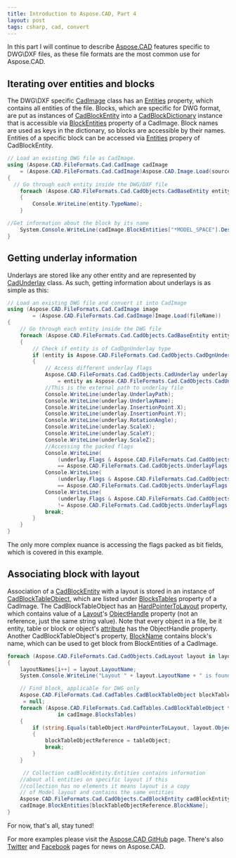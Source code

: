 ```yaml
---
title: Introduction to Aspose.CAD, Part 4
layout: post
tags: csharp, cad, convert
---
```


In this part I will continue to describe <a href="https://products.aspose.com/cad/">Aspose.CAD</a> features specific to DWG\DXF files, as these file formats are the most common use for Aspose.CAD.

## Iterating over entities and blocks
The DWG\DXF specific <a href="https://apireference.aspose.com/net/cad/aspose.cad.fileformats.cad/cadimage">CadImage</a> class has an <a href="https://apireference.aspose.com/net/cad/aspose.cad.fileformats.cad/cadimage/properties/entities">Entities</a> property, which contains all entities of the file. Blocks, which are specific for DWG format, are put as instances of <a href="https://apireference.aspose.com/net/cad/aspose.cad.fileformats.cad.cadobjects/cadblockentity">CadBlockEntity</a> into a <a href="https://apireference.aspose.com/net/cad/aspose.cad.fileformats.cad/cadblockdictionary">CadBlockDictionary</a> instance that is accessible via <a href="https://apireference.aspose.com/net/cad/aspose.cad.fileformats.cad/cadimage/properties/blockentities">BlockEntities</a> property of a CadImage. Block names are used as keys in the dictionary, so blocks are accessible by their names. Entities of a specific block can be accessed via <a href="https://apireference.aspose.com/net/cad/aspose.cad.fileformats.cad.cadobjects/cadblockentity/properties/entities">Entities</a> propery of CadBlockEntity.
```csharp
// Load an existing DWG file as CadImage.
using (Aspose.CAD.FileFormats.Cad.CadImage cadImage 
	= (Aspose.CAD.FileFormats.Cad.CadImage)Aspose.CAD.Image.Load(sourceFilePath))
{
  // Go through each entity inside the DWG/DXF file
    foreach (Aspose.CAD.FileFormats.Cad.CadObjects.CadBaseEntity entity in image.Entities)
    {
        Console.WriteLine(entity.TypeName);
    }

//Get information about the block by its name
    System.Console.WriteLine(cadImage.BlockEntities["*MODEL_SPACE"].Description);
}
```

## Getting underlay information
Underlays are stored like any other entity and are represented by <a href="https://apireference.aspose.com/net/cad/aspose.cad.fileformats.cad.cadobjects/cadunderlay">CadUnderlay</a> class. As such, getting information about underlays is as simple as this:
```csharp
// Load an existing DWG file and convert it into CadImage 
using (Aspose.CAD.FileFormats.Cad.CadImage image 
		= (Aspose.CAD.FileFormats.Cad.CadImage)Image.Load(fileName))
{
    // Go through each entity inside the DWG file
    foreach (Aspose.CAD.FileFormats.Cad.CadObjects.CadBaseEntity entity in image.Entities)
    {
        // Check if entity is of CadDgnUnderlay type
        if (entity is Aspose.CAD.FileFormats.Cad.CadObjects.CadDgnUnderlay)
        {
            // Access different underlay flags 
            Aspose.CAD.FileFormats.Cad.CadObjects.CadUnderlay underlay 
				= entity as Aspose.CAD.FileFormats.Cad.CadObjects.CadUnderlay;
			//This is the external path to underlay file
            Console.WriteLine(underlay.UnderlayPath);
            Console.WriteLine(underlay.UnderlayName);
            Console.WriteLine(underlay.InsertionPoint.X);
            Console.WriteLine(underlay.InsertionPoint.Y);
            Console.WriteLine(underlay.RotationAngle);
            Console.WriteLine(underlay.ScaleX);
            Console.WriteLine(underlay.ScaleY);
            Console.WriteLine(underlay.ScaleZ);
			//Accessing the packed flags
            Console.WriteLine(
				(underlay.Flags & Aspose.CAD.FileFormats.Cad.CadObjects.UnderlayFlags.UnderlayIsOn)
				== Aspose.CAD.FileFormats.Cad.CadObjects.UnderlayFlags.UnderlayIsOn);
            Console.WriteLine(
				(underlay.Flags & Aspose.CAD.FileFormats.Cad.CadObjects.UnderlayFlags.ClippingIsOn)
				== Aspose.CAD.FileFormats.Cad.CadObjects.UnderlayFlags.ClippingIsOn);
            Console.WriteLine(
				(underlay.Flags & Aspose.CAD.FileFormats.Cad.CadObjects.UnderlayFlags.Monochrome)
				!= Aspose.CAD.FileFormats.Cad.CadObjects.UnderlayFlags.Monochrome);
            break;
        }
    }
}
```
The only more complex nuance is accessing the flags packed as bit fields, which is covered in this example.

## Associating block with layout
Association of a <a href="https://apireference.aspose.com/net/cad/aspose.cad.fileformats.cad.cadobjects/cadblockentity">CadBlockEntity</a> with a layout is stored in an instance of <a href="https://apireference.aspose.com/net/cad/aspose.cad.fileformats.cad.cadtables/cadblocktableobject">CadBlockTableObject</a>, which are listed under <a href="https://apireference.aspose.com/net/cad/aspose.cad.fileformats.cad/cadimage/properties/blockstables">BlocksTables</a> property of a CadImage. The CadBlockTableObject has an <a href="https://apireference.aspose.com/net/cad/aspose.cad.fileformats.cad.cadtables/cadblocktableobject/properties/hardpointertolayout">HardPointerToLayout</a> property, which contains value of a <a href="https://apireference.aspose.com/net/cad/aspose.cad.fileformats.cad.cadobjects/cadlayout">Layout</a>'s <a href="https://apireference.aspose.com/net/cad/aspose.cad.fileformats.cad.cadobjects/cadbase/properties/objecthandle">ObjectHandle</a> property (not an reference, just the same string value). Note that every object in a file, be it entity, table or block or object's <a href="https://apireference.aspose.com/net/cad/aspose.cad.fileformats.cad.cadobjects/cadobjectattribute">attribute</a> has the ObjectHandle property. Another CadBlockTableObject's property, <a href="https://apireference.aspose.com/net/cad/aspose.cad.fileformats.cad.cadtables/cadblocktableobject/properties/blockname">BlockName</a> contains block's name, which can be used to get block from BlockEntities of a CadImage.
```csharp
foreach (Aspose.CAD.FileFormats.Cad.CadObjects.CadLayout layout in layouts.Values)
{
    layoutNames[i++] = layout.LayoutName;
    System.Console.WriteLine("Layout " + layout.LayoutName + " is found");

    // Find block, applicable for DWG only
    Aspose.CAD.FileFormats.Cad.CadTables.CadBlockTableObject blockTableObjectReference
     = null;
    foreach (Aspose.CAD.FileFormats.Cad.CadTables.CadBlockTableObject tableObject
				in cadImage.BlocksTables)
    {
        if (string.Equals(tableObject.HardPointerToLayout, layout.ObjectHandle))
        {
            blockTableObjectReference = tableObject;
            break;
        }
    }

     // Collection cadBlockEntity.Entities contains information
	//about all entities on specific layout if this
	//collection has no elements it means layout is a copy
	// of Model layout and contains the same entities
    Aspose.CAD.FileFormats.Cad.CadObjects.CadBlockEntity cadBlockEntity = 
	cadImage.BlockEntities[blockTableObjectReference.BlockName];
}
```


For now, that's all, stay tuned!

For more examples please visit the <a href="https://github.com/aspose-cad">Aspose.CAD GitHub</a> page. There's also <a href="https://twitter.com/Asposecad">Twitter</a> and <a href="https://www.facebook.com/AsposeCAD">Facebook</a> pages for news on Aspose.CAD.
